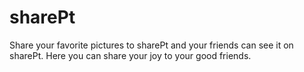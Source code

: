 # sharePt
Share your favorite pictures to sharePt and your friends can see it on sharePt.
Here you can share your joy to your good friends.
